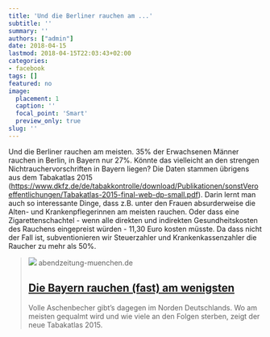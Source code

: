 ```yaml
---
title: 'Und die Berliner rauchen am ...'
subtitle: ''
summary: ''
authors: ["admin"]
date: 2018-04-15
lastmod: 2018-04-15T22:03:43+02:00
categories:
- facebook
tags: []
featured: no
image:
  placement: 1
  caption: ''
  focal_point: 'Smart'
  preview_only: true
slug: ''
---
```

Und die Berliner rauchen am meisten. 35% der Erwachsenen Männer rauchen in Berlin, in Bayern nur 27%. Könnte das vielleicht an den strengen Nichtrauchervorschriften in Bayern liegen? Die Daten stammen übrigens aus dem Tabakatlas 2015 (https://www.dkfz.de/de/tabakkontrolle/download/Publikationen/sonstVeroeffentlichungen/Tabakatlas-2015-final-web-dp-small.pdf).
Darin lernt man auch so interessante Dinge, dass z.B. unter den Frauen absurderweise die Alten- und Krankenpflegerinnen am meisten rauchen. 
Oder dass eine Zigarettenschachtel - wenn alle direkten und indirekten Gesundheitskosten des Rauchens eingepreist würden - 11,30 Euro kosten müsste. Da dass nicht der Fall ist, subventionieren wir Steuerzahler und Krankenkassenzahler die Raucher zu mehr als 50%.
> [![](https://www.abendzeitung-muenchen.de/storage/image/1/8/2/6/636281_default_1ACZQZ_aOGCxo.jpg)](https://www.abendzeitung-muenchen.de/inhalt.raucher-studie-die-bayern-rauchen-fast-am-wenigsten.d027aada-3d0f-4a68-85c2-f2ac939dcd24.html)
> abendzeitung-muenchen.de
> ## [Die Bayern rauchen (fast) am wenigsten](https://www.abendzeitung-muenchen.de/inhalt.raucher-studie-die-bayern-rauchen-fast-am-wenigsten.d027aada-3d0f-4a68-85c2-f2ac939dcd24.html)
>
>Volle Aschenbecher gibt’s dagegen im Norden Deutschlands. Wo am meisten gequalmt wird und wie viele an den Folgen sterben, zeigt der neue Tabakatlas 2015.

